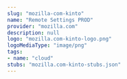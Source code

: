 ```yaml
---
slug: "mozilla-com-kinto"
name: "Remote Settings PROD"
provider: "mozilla.com"
description: null
logo: "mozilla.com-kinto-logo.png"
logoMediaType: "image/png"
tags:
- name: "cloud"
stubs: "mozilla.com-kinto-stubs.json"
---
```

